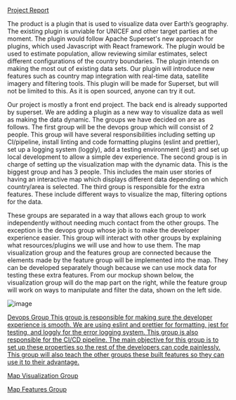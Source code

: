 <ins>Project Report<ins/>

The product is a plugin that is used to visualize data over Earth’s geography. The existing plugin is unviable for UNICEF and other target parties at the moment. The plugin would follow Apache Superset's new approach for plugins, which used Javascript with React framework. The plugin would be used to estimate population, allow reviewing similar estimates, select different configurations of the country boundaries. The plugin intends on making the most out of existing data sets. Our plugin will introduce new features such as country map integration with real-time data, satellite imagery and filtering tools. This plugin will be made for Superset, but will not be limited to this. As it is open sourced, anyone can try it out.

Our project is mostly a front end project. The back end is already supported by superset. We are adding a plugin as a new way to visualize data as well as making the data dynamic. The groups we have decided on are as follows. The first group will be the devops group which will consist of 2 people. This group will have several responsibilities including setting up CI/pipeline, install linting and code formatting plugins (eslint and prettier), set up a logging system (loggly), add a testing environment (jest) and set up local development to allow a simple dev experience. 
The second group is in charge of setting up the visualization map with the dynamic data. This is the biggest group and has 3 people. This includes the main user stories of having an interactive map which displays different data depending on which country/area is selected.
The third group is responsible for the extra features. These include different ways to visualize the map, filtering options for the data. 

These groups are separated in a way that allows each group to work independently without needing much contact from the other groups. The exception is the devops group whose job is to make the developer experience easier. This group will interact with other groups by explaining what resources/plugins we will use and how to use them. 
The map visualization group and the features group are connected because the elements made by the feature group will be implemented into the map. They can be developed separately though because we can use mock data for testing these extra features. From our mockup shown below, the visualization group will do the map part on the right, while the feature group will work on ways to manipulate and filter the data, shown on the left side.

![image](https://github.com/csc301-2023-fall/project-11-unicef-t/assets/72054183/0f197ab7-6ebf-4fed-97e7-3b67d0039e64)

<ins>Devops Group<ins/>
This group is responsible for making sure the developer experience is smooth. We are using eslint and prettier for formatting, jest for testing, and loggly for the error logging system. This group is also responsible for the CI/CD pipeline. The main objective for this group is to set up these properties so the rest of the developers can code painlessly. This group will also teach the other groups these built features so they can use it to their advantage.

<ins>Map Visualization Group<ins/>

<ins>Map Features Group<ins/>
